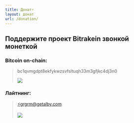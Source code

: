 ```yaml
---
title: Донат⚡️
layout: донат
url: /donation/
---
```


## <h2>Поддержите проект Bitrakein звонкой монеткой</h2>

### <h3>Bitcoin on-chain:</h3>

> bc1qvmgdpt8ekfykwzsvfsltuqh33m3gfjkc4dj3n0
>
> ![](/img/donat/bitpay-on/IMG_8042.jpg "")

 ### <h3>Лайтнинг:</h3> 

> [⚡️grgrm@getalby.com](https://getalby.com/p/grgrm)
>
> ![](/img/donat/bitpay-ln/lnbit-bitrakein.png "")
